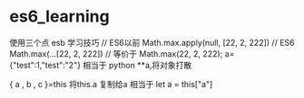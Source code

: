 # es6_learning

使用三个点
esb 学习技巧
// ES6以前
Math.max.apply(null, [22, 2, 222])
// ES6
Math.max(...[22, 2, 222])
//  等价于
Math.max(22, 2, 222);
a={"test":1,"test":"2"}
相当于 python **a,将对象打散


{ a , b , c }=this
将this.a 复制给a
相当于
let a = this["a"]

